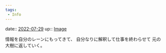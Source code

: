 ```yaml
---
tags:
 - Info
---
```


date:: [2022-07-29](Daily_Note/2022-07-29.md)
up:: [Image](../Bar/Novel/Topics/Image.md)

情報を自分のレーンにもってきて、
自分なりに解釈して仕事を終わらせて
元の大樹に返していく。